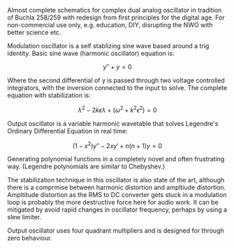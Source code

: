 Almost complete schematics for complex dual analog oscillator in tradition of Buchla 258/259 with redesign from first principles for the digital age. For non-commercial use only, e.g. education, DIY, disrupting the NWO with better science etc.

Modulation oscillator is a self stablizing sine wave based around a trig identity. Basic sine wave (harmonic oscillator) equation is:

$$ y'' + y = 0 $$

Where the second differential of y is passed through two voltage controlled integrators, with the inversion connected to the input to solve. The complete equation with stabilization is:

$$ \lambda^2 - 2k \epsilon \lambda + (\omega^2 + k^2 \epsilon^2) = 0 $$


Output oscillator is a variable harmonic wavetable that solves Legendre's Ordinary Differential Equation in real time:

$$
(1 - x^2) y'' - 2x y' + n(n + 1) y = 0
$$

Generating polynomial functions in a completely novel and often frustrating way. (Legendre polynomials are similar to Chebyshev.)

The stabilization technique in this oscillator is also state of the art, although there is a comprmise between harmonic distortion and ampltiude distortion. Ampltitude distortion as the RMS to DC converter gets stuck in a modulation loop is probably the more destructive force here for audio work. It can be mitigated by avoid rapid changes in oscillator frequency, perhaps by using a slew limiter.

Output oscillator uses four quadrant multipliers and is designed for through zero behaviour.
